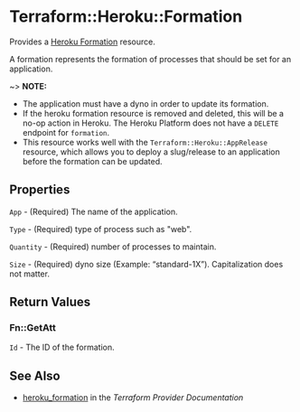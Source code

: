 # Terraform::Heroku::Formation

Provides a [Heroku Formation](https://devcenter.heroku.com/articles/platform-api-reference#formation)
resource.

A formation represents the formation of processes that should be set for an application.

~> **NOTE:** 
- The application must have a dyno in order to update its formation.
- If the heroku formation resource is removed and deleted, this will be a no-op action in Heroku.
The Heroku Platform does not have a `DELETE` endpoint for `formation`.
- This resource works well with the `Terraform::Heroku::AppRelease` resource, which allows you to deploy a slug/release to an application
before the formation can be updated.

## Properties

`App` - (Required) The name of the application.

`Type` - (Required) type of process such as "web".

`Quantity` - (Required) number of processes to maintain.

`Size` - (Required) dyno size (Example: “standard-1X”). Capitalization does not matter.


## Return Values

### Fn::GetAtt

`Id` - The ID of the formation.

## See Also

* [heroku_formation](https://www.terraform.io/docs/providers/heroku/r/formation.html) in the _Terraform Provider Documentation_
